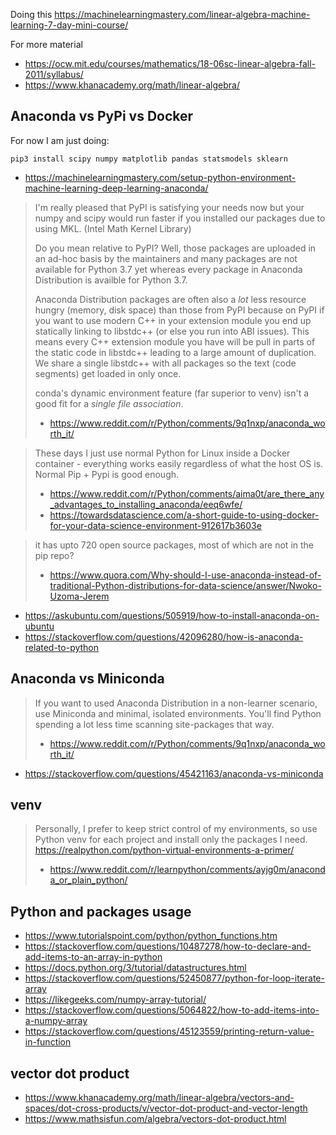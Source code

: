 Doing this https://machinelearningmastery.com/linear-algebra-machine-learning-7-day-mini-course/

For more material

- https://ocw.mit.edu/courses/mathematics/18-06sc-linear-algebra-fall-2011/syllabus/
- https://www.khanacademy.org/math/linear-algebra/


## Anaconda vs PyPi vs Docker

For now I am just doing:

`pip3 install scipy numpy matplotlib pandas statsmodels sklearn`

- https://machinelearningmastery.com/setup-python-environment-machine-learning-deep-learning-anaconda/

>I'm really pleased that PyPI is satisfying your needs now but your numpy and scipy would run faster if you installed our packages due to using MKL. (Intel Math Kernel Library)
>
>Do you mean relative to PyPI? Well, those packages are uploaded in an ad-hoc basis by the maintainers and many packages are not available for Python 3.7 yet whereas every package in Anaconda Distribution is availble for Python 3.7.
>
>Anaconda Distribution packages are often also a *lot* less resource hungry (memory, disk space) than those from PyPI because on PyPI if you want to use modern C++ in your extension module you end up statically linking to libstdc++ (or else you run into ABI issues). This means every C++ extension module you have will be pull in parts of the static code in libstdc++ leading to a large amount of duplication. We share a single libstdc++ with all packages so the text (code segments) get loaded in only once.
>
>conda's dynamic environment feature (far superior to venv) isn't a good fit for a *single file association*.
>- https://www.reddit.com/r/Python/comments/9q1nxp/anaconda_worth_it/

>These days I just use normal Python for Linux inside a Docker container - everything works easily regardless of what the host OS is. Normal Pip + Pypi is good enough.
>- https://www.reddit.com/r/Python/comments/aima0t/are_there_any_advantages_to_installing_anaconda/eeq6wfe/
>- https://towardsdatascience.com/a-short-guide-to-using-docker-for-your-data-science-environment-912617b3603e

>it has upto 720 open source packages, most of which are not in the pip repo?
>- https://www.quora.com/Why-should-I-use-anaconda-instead-of-traditional-Python-distributions-for-data-science/answer/Nwoko-Uzoma-Jerem

- https://askubuntu.com/questions/505919/how-to-install-anaconda-on-ubuntu
- https://stackoverflow.com/questions/42096280/how-is-anaconda-related-to-python

## Anaconda vs Miniconda

>If you want to used Anaconda Distribution in a non-learner scenario, use Miniconda and minimal, isolated environments. You'll find Python spending a lot less time scanning site-packages that way.
>- https://www.reddit.com/r/Python/comments/9q1nxp/anaconda_worth_it/

- https://stackoverflow.com/questions/45421163/anaconda-vs-miniconda

## venv

>Personally, I prefer to keep strict control of my environments, so use Python venv for each project and install only the packages I need. https://realpython.com/python-virtual-environments-a-primer/
>- https://www.reddit.com/r/learnpython/comments/ayjg0m/anaconda_or_plain_python/

## Python and packages usage

- https://www.tutorialspoint.com/python/python_functions.htm
- https://stackoverflow.com/questions/10487278/how-to-declare-and-add-items-to-an-array-in-python
- https://docs.python.org/3/tutorial/datastructures.html
- https://stackoverflow.com/questions/52450877/python-for-loop-iterate-array
- https://likegeeks.com/numpy-array-tutorial/
- https://stackoverflow.com/questions/5064822/how-to-add-items-into-a-numpy-array
- https://stackoverflow.com/questions/45123559/printing-return-value-in-function

## vector dot product

- https://www.khanacademy.org/math/linear-algebra/vectors-and-spaces/dot-cross-products/v/vector-dot-product-and-vector-length
- https://www.mathsisfun.com/algebra/vectors-dot-product.html
